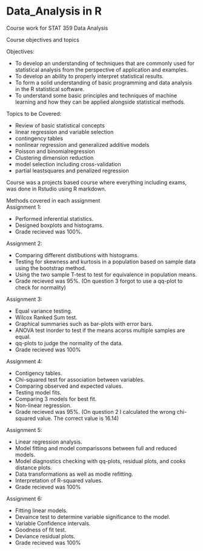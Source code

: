 # Data_Analysis in R
Course work for STAT 359 Data Analysis

Course objectives and topics

Objectives: 
- To develop an understanding of techniques that are commonly used for statistical analysis from the perspective of application and examples.   
- To develop an ability to properly interpret statistical results.  
- To form a solid understanding of basic programming and data analysis in the R statistical software.  
- To understand some basic principles and techniques of machine learning and how they can be applied alongside statistical methods.  

Topics to be Covered:  
- Review of basic statistical concepts  
- linear regression and variable selection  
- contingency tables  
- nonlinear regression and generalized additive models  
- Poisson and binomialregression  
- Clustering dimension reduction  
- model selection including cross-validation  
- partial leastsquares and penalized regression  

Course was a projects based course where everything including exams, was done in Rstudio using R markdown.

Methods covered in each assignment  
Assignment 1:  
- Performed inferential statistics.  
- Designed boxplots and histograms.
- Grade recieved was 100%.  

Assignment 2: 
- Comparing different distibutions with histograms.  
- Testing for skewness and kurtosis in a population based on sample data using the bootstrap method.  
- Using the two sample T-test to test for equivalence in population means.  
- Grade recieved was 95%. (On question 3 forgot to use a qq-plot to check for normality)  

Assignment 3:  
- Equal variance testing.  
- Wilcox Ranked Sum test.  
- Graphical summaries such as bar-plots with error bars.  
- ANOVA test inorder to test if the means acorss multiple samples are equal.  
- qq-plots to judge the normality of the data.
- Grade recieved was 100%

Assignment 4:  
- Contigency tables.  
- Chi-squared test for association between variables.  
- Comparing observed and expected values.  
- Testing model fits.  
- Comparing 3 models for best fit.  
- Non-linear regression.  
- Grade recieved was 95%. (On question 2 I calculated the wrong chi-squared value. The correct value is 16.14)  

Assignment 5:  
- Linear regression analysis.  
- Model fitting and model comparissons between full and reduced models.  
- Model diagnostics checking with qq-plots, residual plots, and cooks distance plots.
- Data transformations as well as modle refitting.
- Interpretation of R-squared values.
- Grade recieved was 100%

Assignment 6:  
- Fitting linear models.
- Devaince test to determine variable significance to the model.
- Variable Confidence intervals.
- Goodness of fit test.
- Deviance residual plots.
- Grade recieved was 100%

